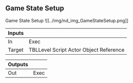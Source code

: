 ## Game State Setup
Game State Setup
![[../img/nd_img_GameStateSetup.png]]

|Inputs||
|--|--|
| In | Exec |
| Target | TBLLevel Script Actor Object Reference |

|Outputs||
|--|--|
| Out | Exec |
